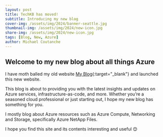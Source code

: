 ```yaml
---
layout: post
title: TechKB has moved! 
subtitle: Introducing my new blog
cover-img: /assets/img/2024/banner-seattle.jpg
thumbnail-img: /assets/img/2024/new-icon.jpg
share-img: /assets/img/2024/new-icon.jpg
tags: [Blog, New, Azure]
author: Michael Coutanche
---
```


## Welcome to my new blog about all things Azure

I have moth balled my old website [My Blog](https://blog.mashfords.com){:target="_blank"} and launched this new website.

This blog is about to providing you with the latest insights and updates on Azure services, infrastructure-as-code, and more. Whether you’re a seasoned cloud professional or just starting out, I hope my new blog has something for you.

I mostly blog about Azure resources such as Azure Compute, Networking and Storage, specifically Azure NetApp Files.

I hope you find this site and its contents interesting and useful 😊
